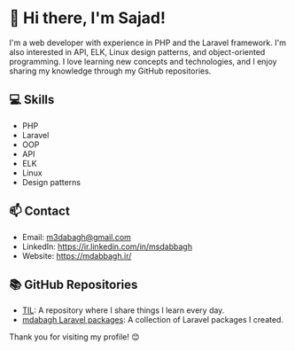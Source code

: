 # 👋 Hi there, I'm Sajad!

I'm a web developer with experience in PHP and the Laravel framework. I'm also interested in API, ELK, Linux design patterns, and object-oriented programming. I love learning new concepts and technologies, and I enjoy sharing my knowledge through my GitHub repositories.

## 💻 Skills
- PHP
- Laravel
- OOP
- API
- ELK
- Linux
- Design patterns

## 📫 Contact
- Email: m3dabagh@gmail.com
- LinkedIn: https://ir.linkedin.com/in/msdabbagh
- Website: https://mdabbagh.ir/

## 📚 GitHub Repositories
- [TIL](https://github.com/mdabagh/TIL): A repository where I share things I learn every day.
- [mdabagh Laravel packages](https://packagist.org/packages/mdabagh/): A collection of Laravel packages I created.

Thank you for visiting my profile! 😊
